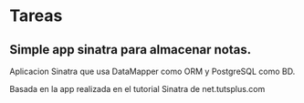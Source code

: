# Tareas

## Simple app sinatra para almacenar notas.

Aplicacion Sinatra que usa DataMapper como ORM y PostgreSQL como BD.

Basada en la app realizada en el tutorial Sinatra de net.tutsplus.com
